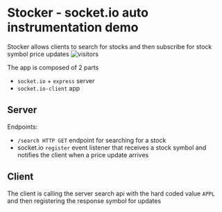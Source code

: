 # Stocker - socket.io auto instrumentation demo
Stocker allows clients to search for stocks and then subscribe for stock symbol price updates 
![visitors](https://visitor-badge.laobi.icu/badge?page_id=mottibec.stocker)

The app is composed of 2 parts

- `socket.io` + `express` server
- `socket.io-client` app

## Server

Endpoints:

- `/search HTTP GET` endpoint for searching for a stock
- socket.io `register` event listener that receives a stock symbol and notifies the client when a price update arrives

## Client

The client is calling the server search api with the hard coded value `APPL` and then registering the response symbol for updates
